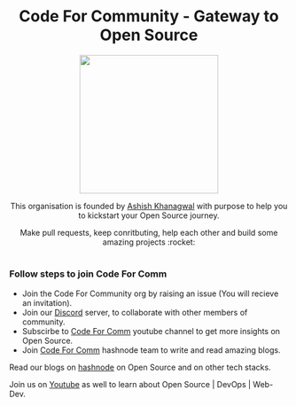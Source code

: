 <h1 align="center">Code For Community - Gateway to Open Source</h1>

<p align="center">
<img width="250" src="https://user-images.githubusercontent.com/75534912/194496288-fc6fce48-e817-4d0d-a245-6a4bc22a349f.png"/>
</p>

<p align="center">This organisation is founded by <a href="https://github.com/Ashish-khanagwal"/>Ashish Khanagwal</a> with purpose to help you to kickstart your Open Source journey.</p>
<p align="center"> Make pull requests, keep conritbuting, help each other and build some amazing projects :rocket:</p>
  
<h1></h1>

### Follow steps to join Code For Comm

- Join the Code For Community org by raising an issue (You will recieve an invitation).
- Join our [Discord](https://discord.gg/AfYcurdCd3) server, to collaborate with other members of community.
- Subscirbe to [Code For Comm](https://www.youtube.com/channel/UCVf21xKA03kpAzKPxsLyjJw) youtube channel to get more insights on Open Source.
- Join [Code For Comm](https://codeforcomm.hashnode.dev) hashnode team to write and read amazing blogs.
 
Read our blogs on [hashnode](https://codeforcomm.hashnode.dev) on Open Source and on other tech stacks.

Join us on [Youtube](https://www.youtube.com/channel/UCVf21xKA03kpAzKPxsLyjJw) as well to learn about Open Source | DevOps | Web-Dev.
